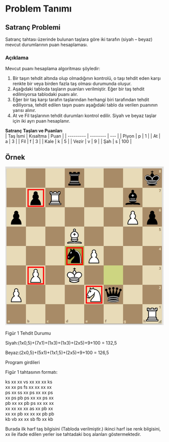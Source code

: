 # Problem Tanımı

## Satranç Problemi

Satranç tahtası üzerinde bulunan taşlara göre iki tarafın (siyah – beyaz) mevcut durumlarının puan hesaplaması.

### Açıklama
Mevcut puanı hesaplama algoritması şöyledir:
1. Bir taşın tehdit altında olup olmadığının kontrolü, o taşı tehdit eden karşı renkte bir veya birden fazla taş olması durumunda oluşur.
2. Aşağıdaki tabloda taşların puanları verilmiştir. Eğer bir taş tehdit edilmiyorsa tablodaki puanı alır.
3. Eğer bir taş karşı tarafın taşlarından herhangi biri tarafından tehdit ediliyorsa, tehdit edilen taşın puanı aşağıdaki tablo da verilen puanının yarısı alınır.
4. At ve Fil taşlarının tehdit durumları kontrol edilir. Siyah ve beyaz taşlar için iki ayrı puan hesaplanır.

**Satranç Taşları ve Puanları**  
| Taş İsmi | Kısaltma | Puan |
| --------- | -------- | --- |
| Piyon | p | 1 |
| At | a | 3 |
| Fil | f | 3 |
| Kale | k | 5 |
| Vezir | v | 9 |
| Şah | s | 100 |

## Örnek

![Tahta_1](board1.png)

Figür 1 Tehdit Durumu

Siyah:(1x0,5)+(7x1)+(1x3)+(1x3)+(2x5)+9+100 = 132,5

Beyaz:(2x0,5)+(5x1)+(1x1,5)+(2x5)+9+100 = 126,5


Program girdileri

Figür 1 tahtasının formatı:

ks xx xx vs xx xx xx ks  
xx xx ps fs xx xx xx xx  
ps xx ss xx ps xx xx ps  
xx ps pb ps xx xx ps xx  
pb xx xx pb ps xx xx xx  
xx xx xx xx as xx pb xx  
xx xx pb xx xx xx pb pb  
kb vb xx xx sb fb xx kb  

Burada ilk harf taş bilgisini (Tabloda verilmiştir.) ikinci harf ise renk bilgisini, xx ile ifade edilen yerler ise tahtadaki boş alanları göstermektedir.

